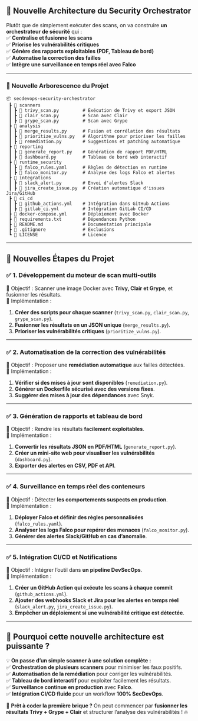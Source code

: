 

## **📌 Nouvelle Architecture du Security Orchestrator**
Plutôt que de simplement exécuter des scans, on va construire **un orchestrateur de sécurité** qui :  
✅ **Centralise et fusionne les scans**  
✅ **Priorise les vulnérabilités critiques**  
✅ **Génère des rapports exploitables (PDF, Tableau de bord)**  
✅ **Automatise la correction des failles**  
✅ **Intègre une surveillance en temps réel avec Falco**  

---

### **📂 Nouvelle Arborescence du Projet**
```
📦 secdevops-security-orchestrator
 ┣ 📂 scanners
 ┃ ┣ 📜 trivy_scan.py         # Exécution de Trivy et export JSON
 ┃ ┣ 📜 clair_scan.py         # Scan avec Clair
 ┃ ┣ 📜 grype_scan.py         # Scan avec Grype
 ┣ 📂 analysis
 ┃ ┣ 📜 merge_results.py      # Fusion et corrélation des résultats
 ┃ ┣ 📜 prioritize_vulns.py   # Algorithme pour prioriser les failles
 ┃ ┣ 📜 remediation.py        # Suggestions et patching automatique
 ┣ 📂 reporting
 ┃ ┣ 📜 generate_report.py    # Génération de rapport PDF/HTML
 ┃ ┣ 📜 dashboard.py          # Tableau de bord web interactif
 ┣ 📂 runtime_security
 ┃ ┣ 📜 falco_rules.yaml      # Règles de détection en runtime
 ┃ ┣ 📜 falco_monitor.py      # Analyse des logs Falco et alertes
 ┣ 📂 integrations
 ┃ ┣ 📜 slack_alert.py        # Envoi d'alertes Slack
 ┃ ┣ 📜 jira_create_issue.py  # Création automatique d'issues Jira/GitHub
 ┣ 📂 ci_cd
 ┃ ┣ 📜 github_actions.yml    # Intégration dans GitHub Actions
 ┃ ┣ 📜 gitlab_ci.yml         # Intégration GitLab CI/CD
 ┣ 📜 docker-compose.yml      # Déploiement avec Docker
 ┣ 📜 requirements.txt        # Dépendances Python
 ┣ 📜 README.md               # Documentation principale
 ┣ 📜 .gitignore              # Exclusions
 ┗ 📜 LICENSE                 # Licence
```
---

## **🔹 Nouvelles Étapes du Projet**
### ✅ **1. Développement du moteur de scan multi-outils**
📌 Objectif : Scanner une image Docker avec **Trivy, Clair et Grype**, et fusionner les résultats.  
🚀 Implémentation :
1. **Créer des scripts pour chaque scanner** (`trivy_scan.py`, `clair_scan.py`, `grype_scan.py`).
2. **Fusionner les résultats en un JSON unique** (`merge_results.py`).
3. **Prioriser les vulnérabilités critiques** (`prioritize_vulns.py`).

---

### ✅ **2. Automatisation de la correction des vulnérabilités**
📌 Objectif : Proposer une **remédiation automatique** aux failles détectées.  
🚀 Implémentation :
1. **Vérifier si des mises à jour sont disponibles** (`remediation.py`).
2. **Générer un Dockerfile sécurisé avec des versions fixes**.
3. **Suggérer des mises à jour des dépendances** avec Snyk.

---

### ✅ **3. Génération de rapports et tableau de bord**
📌 Objectif : Rendre les résultats **facilement exploitables**.  
🚀 Implémentation :
1. **Convertir les résultats JSON en PDF/HTML** (`generate_report.py`).
2. **Créer un mini-site web pour visualiser les vulnérabilités** (`dashboard.py`).
3. **Exporter des alertes en CSV, PDF et API**.

---

### ✅ **4. Surveillance en temps réel des conteneurs**
📌 Objectif : Détecter **les comportements suspects en production**.  
🚀 Implémentation :
1. **Déployer Falco et définir des règles personnalisées** (`falco_rules.yaml`).
2. **Analyser les logs Falco pour repérer des menaces** (`falco_monitor.py`).
3. **Générer des alertes Slack/GitHub en cas d’anomalie**.

---

### ✅ **5. Intégration CI/CD et Notifications**
📌 Objectif : Intégrer l’outil dans **un pipeline DevSecOps**.  
🚀 Implémentation :
1. **Créer un GitHub Action qui exécute les scans à chaque commit** (`github_actions.yml`).
2. **Ajouter des webhooks Slack et Jira pour les alertes en temps réel** (`slack_alert.py`, `jira_create_issue.py`).
3. **Empêcher un déploiement si une vulnérabilité critique est détectée**.

---

## **🔹 Pourquoi cette nouvelle architecture est puissante ?**
💡 **On passe d’un simple scanner à une solution complète :**  
✅ **Orchestration de plusieurs scanners** pour minimiser les faux positifs.  
✅ **Automatisation de la remédiation** pour corriger les vulnérabilités.  
✅ **Tableau de bord interactif** pour exploiter facilement les résultats.  
✅ **Surveillance continue en production** avec **Falco**.  
✅ **Intégration CI/CD fluide** pour un workflow **100% SecDevOps**.  

🚀 **Prêt à coder la première brique ?** On peut commencer par **fusionner les résultats Trivy + Grype + Clair** et structurer l’analyse des vulnérabilités ! 🔥